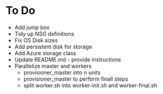 # To Do
* Add jump box
* Tidy up NSG definitions
* Fix OS Disk sizes
* Add persistent disk for storage
* Add Azure storage class
* Update README.md - provide instructions
* Parallelize master and workers
  * provisioner_master into n units
  * provisioner_master to perform finall steps
  * split worker.sh into worker-init.sh and worker-final.sh